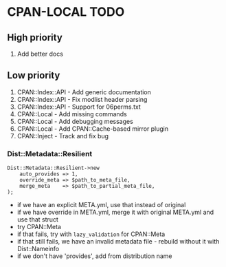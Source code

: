 CPAN-LOCAL TODO
===============

High priority
-------------

1. Add better docs

Low priority
------------

1. CPAN::Index::API - Add generic documentation
2. CPAN::Index::API - Fix modlist header parsing
3. CPAN::Index::API - Support for 06perms.txt
4. CPAN::Local - Add missing commands
5. CPAN::Local - Add debugging messages
6. CPAN::Local - Add CPAN::Cache-based mirror plugin
7. CPAN::Inject - Track and fix bug

### Dist::Metadata::Resilient

    Dist::Metadata::Resilient->new
        auto_provides => 1,
        override_meta => $path_to_meta_file,
        merge_meta    => $path_to_partial_meta_file,
    );

* if we have an explicit META.yml, use that instead of original
* if we have override in META.yml, merge it with original META.yml and use that struct
* try CPAN::Meta
* if that fails, try with `lazy_validation` for CPAN::Meta
* if that still fails, we have an invalid metadata file - rebuild without it with Dist::Nameinfo
* if we don't have 'provides', add from distribution name
